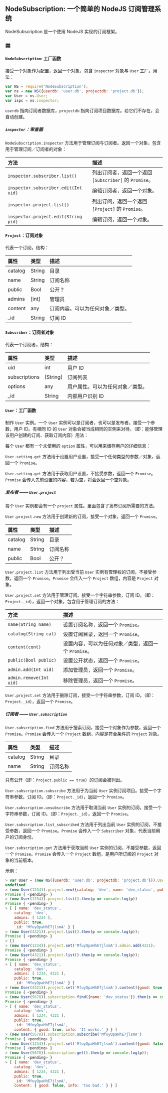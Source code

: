 NodeSubscription: 一个简单的 NodeJS 订阅管理系统
---

NodeSubscription 是一个使用 NodeJS 实现的订阅框架。

### 类

#### `NodeSubscription`: 工厂函数

接受一个对象作为配置，返回一个对象，包含 `inspector` 对象与 `User` 工厂。用法：

```Javascript
var NS = require('NodeSubscription');
var ns = new NS({userdb: 'user.db', projectdb: 'project.db'});
var User = ns.User;
var ispc = ns.inspector;
```
`userdb` 指向订阅者数据库，`projectdb` 指向订阅项目数据库。若它们不存在，会自动创建。

##### `inspector`：审查器

`NodeSubscription.inspector` 方法用于管理订阅与订阅者。返回一个对象，包含用于管理订阅／订阅者的对象：

方法|描述
:--|:--
`inspector.subscriber.list()`|列出订阅者，返回一个返回 `[Subscriber]` 的 `Promise`。
`inspector.subscriber.edit(Int uid)`|编辑订阅者，返回一个对象。
`inspector.project.list()`|列出订阅，返回一个返回 `[Project]` 的 `Promise`。
`inspector.project.edit(String pid)`|编辑订阅，返回一个对象。

#### `Project`：订阅对象

代表一个订阅，结构：

属性|类型|描述
:--|:--|:--
catalog|String|目录
name|String|订阅名称
public|Bool|公开？
admins|[int]|管理员
content|any|订阅内容。可以为任何对象／类型。
_id|String|订阅 ID

#### `Subscriber`：订阅者对象

代表一个订阅者，结构：

属性|类型|描述
:--|:--|:--
uid|int|用户 ID
subscriptions|[String]|订阅列表
options|any|用户属性。可以为任何对象／类型。
_id|String|内部用户识别 ID

#### `User`：工厂函数

制作 `User` 实例。一个 `User` 实例可以是订阅者，也可以是发布者。接受一个参数，用户 ID。有相同 ID 的 `User` 对象会被当成相同的实例来对待。（即：能够管理该用户创建的订阅、获取订阅内容）用法：

每个 `User` 都有一个未使用的 `option` 属性，可以用来储存用户的详细信息：

`User.setting.get` 方法用于设置用户设置，接受一个任何类型的参数／对象，返回一个 `Promise`。

`User.setting.get` 方法用于获取用户设置，不接受参数，返回一个 `Promise`。`Promise` 会传入先前设置的内容，若为空，将会返回一个空对象。

##### 发布者 —— `User.project`

每个 `User` 实例都会有一个 `project` 属性。里面包含了发布订阅所需要的方法。

`User.project.new` 方法用于创建新的订阅，接受一个对象，返回一个 `Promise`。

属性|类型|描述
:--|:--|:--
catalog|String|目录
name|String|订阅名称
public|Bool|公开？

`User.project.list` 方法用于列出受当前 `User` 实例有管理权的订阅，不接受参数，返回一个 `Promise`。`Promise` 会传入一个 `Project` 数组，内容是 `Project` 对象。

`User.project.set` 方法用于管理订阅。接受一个字符串参数，订阅 ID。（即：`Project._id`），返回一个对象，包含用于管理订阅的方法：

方法|描述
:--|:--
`name(String name)`|设置订阅名称，返回一个 `Promise`。
`catalog(String cat)`|设置订阅目录，返回一个 `Promise`。
`content(cont)`|设置内容，可以为任何对象／类型，返回一个 `Promise`。
`public(Bool public)`|设置公开状态，返回一个 `Promise`。
`admin.add(Int uid)`|添加管理员，返回一个 `Promise`。
`admin.remove(Int uid)`|移除管理员，返回一个 `Promise`。

`User.project.set` 方法用于删除订阅，接受一个字符串参数，订阅 ID。（即：`Project._id`），返回一个 `Promise`。

##### 订阅者 —— `User.subscription`

`User.subscription.find` 方法用于搜索订阅，接受一个对象作为参数，返回一个 `Promise`。`Promise` 会传入一个 `Project` 数组，内容是符合条件的 `Project` 对象。

属性|类型|描述
:--|:--|:--
catalog|String|目录
name|String|订阅名称

只有公开（即：`Project.public == true`）的订阅会被列出。

`User.subscription.subscribe` 方法用于为当前 `User` 实例订阅项目。接受一个字符串参数，订阅 ID。（即：`Project._id`），返回一个 `Promise`。

`User.subscription.unsubscribe` 方法用于取消当前 `User` 实例的订阅，接受一个字符串参数，订阅 ID。（即：`Project._id`），返回一个 `Promise`。

`User.subscription.list_subscribed` 方法用于列出当前 `User` 实例的订阅，不接受参数，返回一个 `Promise`。`Promise` 会传入一个 `Subscriber` 对象，代表当前用户的订阅身份。

`User.subscription.get` 方法用于获取当前 `User` 实例的订阅，不接受参数，返回一个 `Promise`。`Promise` 会传入一个 `Project` 数组，是用户所订阅的 `Project` 对象的当前版本。

示例：

```Javascript
> var User = (new NS({userdb: 'user.db', projectdb: 'project.db'})).User;
undefined
> (new User(1234)).project.new({catalog: 'dev', name: 'dev_status', public: true})
Promise { <pending> }
> (new User(1234)).project.list().then(p => console.log(p))
Promise { <pending> }
> [ { name: 'dev_status',
    catalog: 'dev',
    admins: [ 1234 ],
    public: true,
    _id: 'MfuyQpaHhE7jlsmA' } ]
> (new User(4321)).project.list().then(p => console.log(p));
Promise { <pending> }
> []
> (new User(1234)).project.set('MfuyQpaHhE7jlsmA').admin.add(4321);
Promise { <pending> }
> (new User(4321)).project.list().then(p => console.log(p));
Promise { <pending> }
> [ { name: 'dev_status',
    catalog: 'dev',
    admins: [ 1234, 4321 ],
    public: true,
    _id: 'MfuyQpaHhE7jlsmA' } ]
> (new User(4321)).project.set('MfuyQpaHhE7jlsmA').content({good: true, info: "It works."})
Promise { <pending> }
> (new User(5678)).subscription.find({name: 'dev_status'}).then(s => console.log(s))
Promise { <pending> }
> [ { name: 'dev_status',
    catalog: 'dev',
    admins: [ 1234, 4321 ],
    public: true,
    _id: 'MfuyQpaHhE7jlsmA',
    content: { good: true, info: 'It works.' } } ]
> (new User(5678)).subscription.subscribe('MfuyQpaHhE7jlsmA')
Promise { <pending> }
> (new User(1234)).project.set('MfuyQpaHhE7jlsmA').content({good: false, info:"too bad."});
Promise { <pending> }
> (new User(5678)).subscription.get().then(p => console.log(p));
Promise { <pending> }
> [ { name: 'dev_status',
    catalog: 'dev',
    admins: [ 1234, 4321 ],
    public: true,
    _id: 'MfuyQpaHhE7jlsmA',
    content: { good: false, info: 'too bad.' } } ]
```
